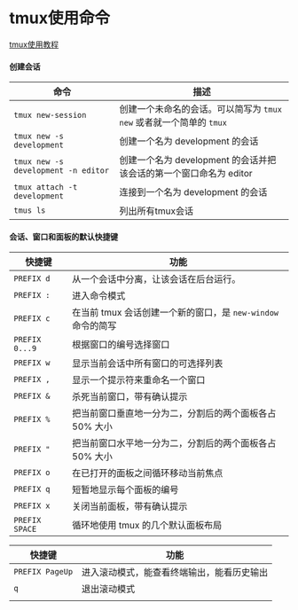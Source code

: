 # tmux使用命令



[tmux使用教程](https://pityonline.gitbooks.io/tmux-productive-mouse-free-development_zh/content/index.html)



#### 创建会话

| 命令                                | 描述                                                         |
| ----------------------------------- | ------------------------------------------------------------ |
| `tmux new-session`                  | 创建一个未命名的会话。可以简写为 `tmux new` 或者就一个简单的 `tmux` |
| `tmux new -s development`           | 创建一个名为 development 的会话                              |
| `tmux new -s development -n editor` | 创建一个名为 development 的会话并把该会话的第一个窗口命名为 editor |
| `tmux attach -t development`        | 连接到一个名为 development 的会话                            |
| `tmus ls`                           | 列出所有tmux会话                                             |



#### 会话、窗口和面板的默认快捷键

| 快捷键         | 功能                                                         |
| -------------- | ------------------------------------------------------------ |
| `PREFIX d`     | 从一个会话中分离，让该会话在后台运行。                       |
| `PREFIX :`     | 进入命令模式                                                 |
| `PREFIX c`     | 在当前 tmux 会话创建一个新的窗口，是 `new-window` 命令的简写 |
| `PREFIX 0...9` | 根据窗口的编号选择窗口                                       |
| `PREFIX w`     | 显示当前会话中所有窗口的可选择列表                           |
| `PREFIX ,`     | 显示一个提示符来重命名一个窗口                               |
| `PREFIX &`     | 杀死当前窗口，带有确认提示                                   |
| `PREFIX %`     | 把当前窗口垂直地一分为二，分割后的两个面板各占 50% 大小      |
| `PREFIX "`     | 把当前窗口水平地一分为二，分割后的两个面板各占 50% 大小      |
| `PREFIX o`     | 在已打开的面板之间循环移动当前焦点                           |
| `PREFIX q`     | 短暂地显示每个面板的编号                                     |
| `PREFIX x`     | 关闭当前面板，带有确认提示                                   |
| `PREFIX SPACE` | 循环地使用 tmux 的几个默认面板布局                           |



| 快捷键          | 功能                                       |
| --------------- | ------------------------------------------ |
| `PREFIX PageUp` | 进入滚动模式，能查看终端输出，能看历史输出 |
| `q`             | 退出滚动模式                               |
|                 |                                            |

